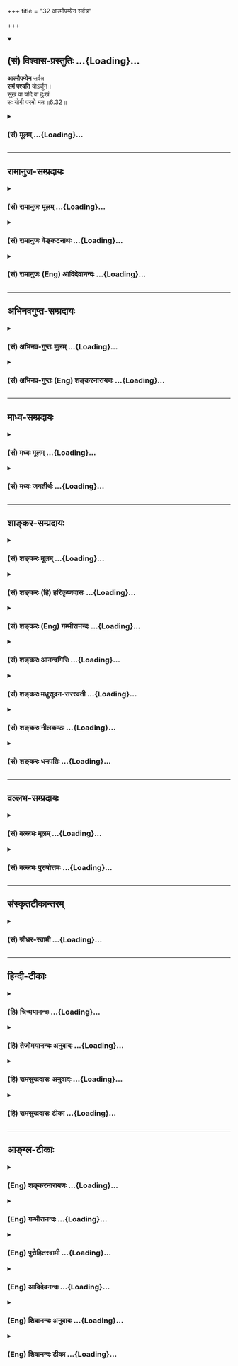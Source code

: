 +++
title = "32 आत्मौपम्येन सर्वत्र"

+++
<div class="js_include" newlevelforh1="2" title="(सं) विश्वास-प्रस्तुतिः" unfilled url="/purANam_vaiShNavam/mahAbhAratam/06-bhIShma-parva/03-bhagavad-gItA-parva/saMskRtam/vishvAsa-prastutiH/06_Atma-saMyama-yogaH_a/32_Atmaupamyena_sarv.md">
<details open><summary><h2>(सं) विश्वास-प्रस्तुतिः ...{Loading}...</h2></summary>

**आत्मौपम्येन** सर्वत्र  
**समं पश्यति** योऽर्जुन।  
सुखं वा यदि वा दुःखं  
सः योगी परमो मतः॥6.32॥
</details>
</div>
<div class="js_include collapsed" newlevelforh1="3" title="(सं) मूलम्" unfilled url="/purANam_vaiShNavam/mahAbhAratam/06-bhIShma-parva/03-bhagavad-gItA-parva/saMskRtam/mUlam/06_Atma-saMyama-yogaH_a/32_Atmaupamyena_sarv.md">
<details><summary><h3>(सं) मूलम् ...{Loading}...</h3></summary>

आत्मौपम्येन सर्वत्र समं पश्यति योऽर्जुन।  
सुखं वा यदि वा दुःखं सः योगी परमो मतः।।6.32।।
</details>
</div>


_________________
## रामानुज-सम्प्रदायः
<div class="js_include collapsed" newlevelforh1="3" title="(सं) रामानुजः मूलम्" unfilled url="/purANam_vaiShNavam/mahAbhAratam/06-bhIShma-parva/03-bhagavad-gItA-parva/saMskRtam/rAmAnujaH/mUlam/06_Atma-saMyama-yogaH_a/32_Atmaupamyena_sarv.md">
<details><summary><h3>(सं) रामानुजः मूलम् ...{Loading}...</h3></summary>

।।6.32।। आत्मनः च अन्येषां च आत्मनाम् असंकुचितज्ञानैकाकारतया **औपम्येन**
स्वात्मनि च अन्येषु **सर्वत्र** वर्तमानं पुत्रजन्मादिरूपं **सुखं**
तन्मरणादिरूपं च **दुःखम्** असम्बन्धसाम्यात् **समं यः पश्यति**
परपुत्रजन्ममरणादिसमं स्वपुत्रजन्ममरणादिकं यः पश्यति इत्यर्थः। **स योगी**
परमयोगकाष्ठं गतो **मतः।**

</details>
</div>
<div class="js_include collapsed" newlevelforh1="3" title="(सं) रामानुजः वेङ्कटनाथः" unfilled url="/purANam_vaiShNavam/mahAbhAratam/06-bhIShma-parva/03-bhagavad-gItA-parva/saMskRtam/rAmAnujaH/venkaTanAthaH/06_Atma-saMyama-yogaH_a/32_Atmaupamyena_sarv.md">
<details><summary><h3>(सं) रामानुजः वेङ्कटनाथः ...{Loading}...</h3></summary>

  
  
।।6.32।। प्रबलदुःखहेत्वागमेऽपि निर्विकारत्वापादिकां योगविपाककाष्ठाभूतां
कर्मज्ञानतारतम्यप्रयुक्तसुखदुःखतारतम्यनिवृत्त्यनुसन्धानरूपां चतुर्थीं
दशामाहेत्याह ततोऽपि काष्ठामाहेति। आत्मौपम्येन इत्यस्य न पश्यतिनाऽन्वयः
सममित्यनेन पौनरुक्त्यप्रसङ्गात्। अतः सर्वत्रात्मौपम्येनेत्यन्वयः।
उपमाशब्दस्तुल्यवचनः। तस्य भाव औपम्यं सर्वेषामात्मनां पूर्वोक्तेन
देहविलक्षणत्वादिसाम्येनेत्यर्थः। सर्वत्र इत्येतदेव काकाक्षिन्यायेनसमं
पश्यति इत्यत्राप्यन्वितम्।
सर्वेषामत्यन्तविषमतयाउपलक्ष्यमाणसुखदुःखान्वयसाम्यभ्रमव्युदासेन
व्यतिरेकसाम्यानुसन्धानं दर्शयति असम्बन्धसाम्यादिति।
परेष्वसम्बन्धानुसन्धानस्य निष्प्रयोजनत्वादिहाभिप्रेतमाह परेति।
परंपुत्रजन्मादेः स्वात्मनि स्वपुत्रजन्मादेश्च परेषु यथा न सम्बन्धः तथा
स्वात्मन्यपीत्युक्तं भवति। परमशब्दाभिप्रेतमाहपरमयोगकाष्ठां गतो मत इति।
जीवात्मयोगकाष्ठेयम् परमात्मयोगस्य परस्ताद्वक्ष्यमाणत्वात्।  
  

</details>
</div>
<div class="js_include collapsed" newlevelforh1="3" title="(सं) रामानुजः (Eng) आदिदेवानन्दः" unfilled url="/purANam_vaiShNavam/mahAbhAratam/06-bhIShma-parva/03-bhagavad-gItA-parva/saMskRtam/rAmAnujaH/english/AdidevAnandaH/06_Atma-saMyama-yogaH_a/32_Atmaupamyena_sarv.md">
<details><summary><h3>(सं) रामानुजः (Eng) आदिदेवानन्दः ...{Loading}...</h3></summary>

6.32 (iv) He who - because of the similarity between his own self and
other selves, as they are all constituted similarly of uncontracted
knowledge in their essential being - views the pleasures in the form of
the birth of a son and the sorrows in the form of the death of a son of
his own and of others, as eal, on the ground of their eal unrelatedness
to such pleasures and pains to him. Viewing his own pleasures and pains
of the above description as being not different from those of others of
the same kind - tht Yogin is deemed the highest; he is judged as having
reached the summit of Yoga. \[The idea is to prevent misconstruing the
verse as meaning that one shares the joy and misery of all as his own.
It means only that the highest type of yogins understand that the self
is unrelated to the pain and pleasures of his own body-mind. He
understands also that the same is the case with other selves.\]

</details>
</div>


_________________
## अभिनवगुप्त-सम्प्रदायः
<div class="js_include collapsed" newlevelforh1="3" title="(सं) अभिनव-गुप्तः मूलम्" unfilled url="/purANam_vaiShNavam/mahAbhAratam/06-bhIShma-parva/03-bhagavad-gItA-parva/saMskRtam/abhinava-guptaH/mUlam/06_Atma-saMyama-yogaH_a/32_Atmaupamyena_sarv.md">
<details><summary><h3>(सं) अभिनव-गुप्तः मूलम् ...{Loading}...</h3></summary>

।।6.32।। आत्मौपम्येनेति। सर्वस्य च सुखदुःखे आत्मतुल्यतया पश्यतीति
स्वरूपमेतदनूदितम् न पुनरेषोऽपूर्वो विधिः।

</details>
</div>
<div class="js_include collapsed" newlevelforh1="3" title="(सं) अभिनव-गुप्तः (Eng) शङ्करनारायणः" unfilled url="/purANam_vaiShNavam/mahAbhAratam/06-bhIShma-parva/03-bhagavad-gItA-parva/saMskRtam/abhinava-guptaH/english/shankaranArAyaNaH/06_Atma-saMyama-yogaH_a/32_Atmaupamyena_sarv.md">
<details><summary><h3>(सं) अभिनव-गुप्तः (Eng) शङ्करनारायणः ...{Loading}...</h3></summary>

6.32 Atma-etc. 'That he finds the pleasure and pain of all on analogy of
himself'. This is only a statement of characteristic mark \[of the
Yogin\]; and it is not an injunction enjoining a new action.

</details>
</div>


_________________
## माध्व-सम्प्रदायः
<div class="js_include collapsed" newlevelforh1="3" title="(सं) मध्वः मूलम्" unfilled url="/purANam_vaiShNavam/mahAbhAratam/06-bhIShma-parva/03-bhagavad-gItA-parva/saMskRtam/madhvaH/mUlam/06_Atma-saMyama-yogaH_a/32_Atmaupamyena_sarv.md">
<details><summary><h3>(सं) मध्वः मूलम् ...{Loading}...</h3></summary>

।।6.32।। साम्यं प्रकारान्तरेण व्याचष्टे आत्मौपम्येनेति।

</details>
</div>
<div class="js_include collapsed" newlevelforh1="3" title="(सं) मध्वः जयतीर्थः" unfilled url="/purANam_vaiShNavam/mahAbhAratam/06-bhIShma-parva/03-bhagavad-gItA-parva/saMskRtam/madhvaH/jayatIrthaH/06_Atma-saMyama-yogaH_a/32_Atmaupamyena_sarv.md">
<details><summary><h3>(सं) मध्वः जयतीर्थः ...{Loading}...</h3></summary>

।।6.32।। सर्वत्र समदर्शनः 5।29 इत्यस्यान्यथाव्याख्यानमितोऽप्यसदिति
भावेनाह **साम्यमि**ति। साम्यदर्शनम्। समदर्शन इत्युक्ते किं
गोनवयादिवद्भवति सम्यग्दर्शनमित्याकाङ्क्षायामेकत्वमास्थित इति स्वयमेव
व्याख्यातम्। इदानीं तु भगवदनुवर्तिविषयतयाऽपि व्याचष्ट इत्यर्थः।

</details>
</div>


_________________
## शाङ्कर-सम्प्रदायः
<div class="js_include collapsed" newlevelforh1="3" title="(सं) शङ्करः मूलम्" unfilled url="/purANam_vaiShNavam/mahAbhAratam/06-bhIShma-parva/03-bhagavad-gItA-parva/saMskRtam/shankaraH/mUlam/06_Atma-saMyama-yogaH_a/32_Atmaupamyena_sarv.md">
<details><summary><h3>(सं) शङ्करः मूलम् ...{Loading}...</h3></summary>

।।6.32।। आत्मौपम्येन आत्मा स्वयमेव उपमीयते अनया इत्युपमा तस्या उपमाया
भावः औपम्यं तेन आत्मौपम्येन सर्वत्र सर्वभूतेषु समं तुल्यं **पश्यति यः
अर्जुन** स च किं समं पश्यति इत्युच्यते यथा मम **सुखम्** इष्टं तथा
सर्वप्राणिनां सुखम् अनुकूलम्। **वा**शब्दः चार्थे। **यदि वा** यच्च
**दुःखं** मम प्रतिकूलम् अनिष्टं यथा तथा सर्वप्राणिनां दुःखम् अनिष्टं
प्रतिकूलं इत्येवम् आत्मौपम्येन सुखदुःखे अनुकूलप्रतिकूले तुल्यतया
सर्वभूतेषु समं पश्यति न कस्यचित् प्रतिकूलमाचरति अहिंसक इत्यर्थः। यः
एवमहिंसकः सम्यग्दर्शननिष्ठः **स योगी परमः** उत्कृष्टः **मतः** अभिप्रेतः
सर्वयोगिनां मध्ये।। एतस्य यथोक्तस्य सम्यग्दर्शनलक्षणस्य योगस्य
दुःखसंपाद्यतामालक्ष्य शुश्रूषुः ध्रुवं तत्प्राप्त्युपायम् **अर्जुन
उवाच**

</details>
</div>
<div class="js_include collapsed" newlevelforh1="3" title="(सं) शङ्करः (हि) हरिकृष्णदासः" unfilled url="/purANam_vaiShNavam/mahAbhAratam/06-bhIShma-parva/03-bhagavad-gItA-parva/saMskRtam/shankaraH/hindI/harikRShNadAsaH/06_Atma-saMyama-yogaH_a/32_Atmaupamyena_sarv.md">
<details><summary><h3>(सं) शङ्करः (हि) हरिकृष्णदासः ...{Loading}...</h3></summary>

।।6.32।। तथा और भी कहते हैं आत्मा अर्थात् स्वयं आप और जिसके द्वारा उपमित
किया जाय वह उपमा उस उपमाके भावको ( सादृश्यको ) औपम्य कहते हैं। हे अर्जुन
उस आत्मौपम्यद्वारा अर्थात् अपनी सदृशतासे जो योगी सर्वत्र सब भूतोंमें
तुल्य देखता है। वह तुल्य क्या देखता है सो कहते हैं जैसे मुझे सुख प्रिय
है वैसे ही सभी प्राणियोंको सुख अनुकूल है और जैसे दुःख मुझे अप्रिय
प्रतिकूल है वैसे ही वह सब प्राणियोंको अप्रिय प्रतिकूल है। इस प्रकार जो
सब प्राणियोंमें अपने समान ही सुख और दुःखको तुल्यभावसे अनुकूल और प्रतिकूल
देखता है किसीके भी प्रतिकूल आचरण नहीं करता यानी अहिंसक है। यहाँ वा
शब्दका प्रयोग च के अर्थमें हुआ है। जो इस प्रकारका अहिंसक पुरुष पूर्ण
ज्ञानमें स्थित है वह योगी अन्य सब योगियोंमें परम उत्कृष्ट माना जाता है।

</details>
</div>
<div class="js_include collapsed" newlevelforh1="3" title="(सं) शङ्करः (Eng) गम्भीरानन्दः" unfilled url="/purANam_vaiShNavam/mahAbhAratam/06-bhIShma-parva/03-bhagavad-gItA-parva/saMskRtam/shankaraH/english/gambhIrAnandaH/06_Atma-saMyama-yogaH_a/32_Atmaupamyena_sarv.md">
<details><summary><h3>(सं) शङ्करः (Eng) गम्भीरानन्दः ...{Loading}...</h3></summary>

6.32 Atma-aupamyena: Atma means the self, i.e. oneself. That by which a
comparison is made is an upama. The abstract from of that is aupamya.
Atma-aupamya means a standard as would be applicable to oneself. O
Arjuna, yah, he who; pasyati, judges; sarvatra, in all beings; samam, by
the same standard, in the same manner; atma-aupamyena, as he would apply
to himself-. And what does he view with sameness; That is being stated:
As sukham, happiness, is dear to me, so also is happiness agreeable to
all creatures. Va, and-the word va is (used) in the sense of and; just
as yadi, whatever; duhkham, sorrow is unfavourable, unwelcome to me, so
also is sorrow unwelcome and unfavourable to all creatures. In this way,
he looks upon happiness and sorrow as pleasant and unpleasant to all
bengs, by the same standard as he would apply to himself. He does not
act against anyone. That is , he is non-injurious. He who is thus
non-injurious and steadfast in full Illumination, sah, that yogi;
paramah matah, is considered as the best among all the yogis. Noticing
that his Yoga-as spoken of and consisting in full Illumination- is hard
to acire, Arjuna, with a view to hearing the sure means to its
attainment, said:

</details>
</div>
<div class="js_include collapsed" newlevelforh1="3" title="(सं) शङ्करः आनन्दगिरिः" unfilled url="/purANam_vaiShNavam/mahAbhAratam/06-bhIShma-parva/03-bhagavad-gItA-parva/saMskRtam/shankaraH/AnandagiriH/06_Atma-saMyama-yogaH_a/32_Atmaupamyena_sarv.md">
<details><summary><h3>(सं) शङ्करः आनन्दगिरिः ...{Loading}...</h3></summary>

।।6.32।। स्वैराचरणस्याप्रतिबन्धकत्वकथनात्परपीडनस्य योगिनः सम्यग्दर्शनं
प्रत्यप्रतिबन्धकत्वप्रसक्तावुक्तं **किञ्चेति।** अन्यदपि किञ्चिदुच्यते
परमयोगिनो निर्देशद्वारा योगमाहात्म्यमित्यर्थः। उपमैवोपम्यमात्मा च
तदौपम्यं च तेन सर्वभूतेषु यः समं पश्यतीत्युक्ते तदेव समदर्शनं
प्रश्नपूर्वकं विवृणोति **किमित्यादिना।** विकल्पार्थत्वं वारयति **वाशब्द
इति।** उपदर्शितसमदर्शनफलमभिलषति **न कस्यचिदिति।** किमपेक्षया तस्य
परमत्वं तत्राह **सर्वेति।**

</details>
</div>
<div class="js_include collapsed" newlevelforh1="3" title="(सं) शङ्करः मधुसूदन-सरस्वती" unfilled url="/purANam_vaiShNavam/mahAbhAratam/06-bhIShma-parva/03-bhagavad-gItA-parva/saMskRtam/shankaraH/madhusUdana-sarasvatI/06_Atma-saMyama-yogaH_a/32_Atmaupamyena_sarv.md">
<details><summary><h3>(सं) शङ्करः मधुसूदन-सरस्वती ...{Loading}...</h3></summary>

।।6.32।। एवमुत्पन्नेऽपि तत्त्वबोधे
कश्चिन्मनोनाशवासनाक्षययोरभावाज्जीवन्मुक्तिसुखं नानुभवति चित्तविक्षेपेण च
दृष्टदुःखमनुभवति सोऽपरमो योगी देहपाते कैवल्यभागित्वाद्देहसद्भावपर्यन्तं
च दृष्टदुःखानुभवात् तत्त्वज्ञानमनोनाशवासनाक्षयाणां तु
युगपदभ्यासाद्दृष्टदुःखनिवृत्तिपूर्वकं
जीवन्मुक्तिसुखमनुभवन्प्रारब्धकर्मवशात्समाधेर्व्युत्थानकाले
आत्मैवौपम्यमुपमा तेनात्मदृष्टान्तेन सर्वत्र प्राणिजाते सुखं वा यदि वा
दुःखं समं तुल्यं यः पश्यति स्वस्यानिष्टं यथा न संपादयति एवं
परस्याप्यनिष्टं यो न संपादयति प्रद्वेषशून्यत्वात् एवंस्वस्येष्टं यथा
संपादयति तथा परस्यापीष्टं यः संपादयति रागशून्यत्वात् स
निर्वासनतयोपशान्तमनाः योगी ब्रह्मवित् परमः श्रेष्ठो मतः पूर्वस्मात् हे
अर्जुन अतस्तत्त्वज्ञानमनोनाशवासनाक्षयाणामाक्रममभ्यासाय महान्प्रयत्न
आस्थेय इत्यर्थः। तत्रेदं सर्वं द्वैतजातमद्वितीये चिदानन्दात्मनि मायया
कल्पितत्वान्मृषैव आत्मैवैकः परमार्थसत्यः सच्चिदानन्दाद्वयोऽहमस्मीति
ज्ञानं तत्त्वज्ञानं प्रदीपज्वालासंतानवद्वृत्तिसंतानरूपेण
परिणममानमन्तःकरणद्रव्यं मननात्मकत्वान्मन इत्युच्यते। तस्य नाशो नाम
वृत्तिरूपपरिणामं परित्यज्य सर्ववृत्तिविरोधिना निरोधाकारेण परिणामः।
पूर्वापरपरामर्शमन्तरेण सहसोत्पद्यमानस्य क्रोधादिवृत्तिविशेषस्य
हेतुश्चित्तगतः संस्कारविशेषो वासना पूर्वपूर्वाभ्यासेन चित्ते
वास्यमानत्वात्। तस्याः क्षयो नाम विवेकजन्यायां चित्तप्रशमवासनायां
दृढायां सत्यपि बाह्ये निमित्ते क्रोधाद्यनुत्पत्तिः। तत्र तत्त्वज्ञाने
सति मिथ्याभूते जगति नरविषाणादाविव धीवृत्त्यनुदयादात्मनश्च दृष्टत्वेन
पुनर्वृत्त्यनुपयोगान्निरिन्धनाग्निवन्मनो नश्यति। नष्टे च मनसि
संस्कारोद्बोधकस्य बाह्यस्य निमित्तस्याप्रतीतौ वासना क्षीयते। क्षीणायां
वासनायां हेत्वभावेन क्रोधादिवृत्त्यनुदयान्मनो नश्यति। नष्टे च मनसि
शमदमादिसंपत्त्या तत्त्वज्ञानमुदेति। एवमुत्पन्ने तत्त्वज्ञाने
रागद्वेषादिरूपा वासना क्षीयते। क्षीणायां च वासनायां
प्रतिबन्धाभावात्तत्त्वज्ञानोदय इति परस्परकारणत्वं दर्शनीयम्। अतएव
भगवान्वसिष्ठ आहतत्त्वज्ञानं मनोनाशो वासनाक्षय एव च। मिथः करणतां गत्वा
दुःसाध्यानि स्थितानि हि।। तस्माद्राघव यत्नेन पौरुषेण विवेकिना। भोगेच्छां
दुरतस्त्यक्त्वा त्रयमेतत्समाश्रयेत।। इति। पौरुषो यत्नः
केनाप्युपायेनावश्यं संपादयिष्यामीत्येवंविधोत्साहरूपो निर्बन्धः। विवेको
नाम विविच्य निश्चयः। तत्त्वज्ञानस्य श्रवणादिकं साधनं मनोनाशस्य योगः
वासनाक्षयस्य प्रतिकूलवासनोत्पादनमिति। एतादृशविवेकयुक्तेन पौरुषेण
प्रयत्नेन भोगेच्छायाः स्वल्पाया अपि हविषा कृष्णवर्त्मेवेति न्यायेन
वासनावृद्धिहेतुत्वाद्दूरत इत्युक्तम्। द्विविधो हि विद्याधिकारी
कृतोपास्तिरकृतोपास्तिश्च। तत्र य उपास्यसाक्षात्कारपर्यन्तामुपास्तिं
कृत्वा तत्त्वज्ञानाय प्रवृत्तस्तस्य वासनाक्षयमनोनाशयोर्दृढतरत्वेन
ज्ञानादूर्ध्वं जीवन्मुक्तिः स्वत एव सिध्यति। इदानींतनस्तु
प्रायेणाकृतोपास्तिरेव मुमुक्षुरौत्सुक्यमात्रत्वात्सहसा विद्यायां
प्रवर्तते। योगं विना चिज्जडविवेकमात्रेणैव च मनोनाशवासनाक्षयौ तात्कालिकौ
संपाद्य शमदमादिसंपत्त्या श्रवणमनननिदिध्यासनानि संपादयति। तैश्च
दृढाभ्यस्तैः सर्वबन्धविच्छेदि तत्त्वज्ञानमुदेति।
अविद्याग्रन्थिरब्रह्मत्वं हृदयग्रन्थिः संशयाः कर्माणि सर्वकामत्वं
मृत्युः पुनर्जन्म चेत्यनेकविधो बन्धो ज्ञानान्निवर्तते। तथाच श्रुयतेयो
वेद निहितं गुहायां सोऽविद्याग्रन्थिं विकिरतीह सोम्यब्रह्म वेद ब्रह्मैव
भवतिभिद्यते हृदयग्रन्थिश्छिद्यन्ते सर्वसंशयाः। क्षीयन्ते चास्य कर्माणि
तस्मिन्दृष्टे परावरेसत्यं ज्ञानमनन्तं ब्रह्मयो वेद निहितं गुहायां परमे
व्योमन् सोश्नुते सर्वान्कामान्सहतमेव विदित्वातिमृत्युमेतियस्तु
विज्ञानवान्भवत्यमनस्कः सदा शुचिः। स तु तत्पदमाप्नोति यस्माद्भूयो न
जायतेय एवं वेदाहं ब्रह्मास्मीति स इदँ्सर्वं भवति
इत्यसर्वज्ञत्वनिवृत्तिफलमुदाहार्यम्। सेयं विदेहमुक्तिः सत्यपि देहे
ज्ञानोत्पत्तिसमकालीना ज्ञेया। ब्रह्मण्यविद्याध्यारोपितानामेतेषां
बन्धानामविद्यानाशे सति निवृत्तौ पुनरुत्पत्त्यसंभवात्। अतः
शैथिल्यहेवभावात्तत्त्वज्ञानं तस्यानुवर्तते। मनोनाशवासनाक्षयौ तु
दृढाभ्यासाभावाद्भोगप्रदेन प्रारब्धेन कर्मणा बाध्यमानत्वाच्च
सवातप्रदेशप्रदीपवत्सहसा निवर्तते। अत इदानींतनस्य तत्त्वज्ञानिनः
प्राक्सिद्धे तत्त्वज्ञाने न प्रयत्नापेक्षा किंतु मनोनाशवासनाक्षयौ
प्रयत्नसाध्याविति। तत्र मनोनाशोऽसंप्रज्ञातसमाधिनिरूपणेन निरूपितः प्राक्।
वासनाक्षयस्त्विदानीं निरूप्यते। तत्र वासनास्वरूपं वसिष्ठ आहदृढभावनया
त्यक्तपूर्वापरविचारणम्। यदादानं पदार्थस्य वासना सा प्रकीर्तिता।। अत्रच
स्वस्वदेशाचारकुलधर्मस्वभावभेदतद्गतापशब्दसुशब्दादिषु प्राणिनामभिनिवेशः
सामान्येनोदाहरणम्। सा च वासना द्विविधा मलिना शुद्धा च। शुद्धा दैवी
सम्पत् शास्त्रसंस्कारप्राबल्यात्तत्त्वज्ञानसाधनत्वेनैकरूपैव। मलिना तु
त्रिविधा लोकवासना शास्त्रवासना देहवासना चेति। सर्वे जना यथा न निन्दन्ति
तथैवाचरिष्यामीत्यशक्यार्थाभिनिवेशो लोकवासना। तस्याश्चको लोकमाराधयितुं
समर्थः इति न्यायेन संपादयितुमशक्यत्वात्पुरुषार्थानुपयोगित्वाच्च
मलिनत्वम्। शास्त्रवासना तु त्रिविधा पाठव्यसनं बहुशास्त्रव्यसनं
अनुष्ठानव्यसनं चेति क्रमेण भरद्वाजस्य दुर्वाससो निदाघस्य च प्रसिद्धा।
मलिनत्वं चास्याः
क्लेशावहत्वात्पुरुषार्थानुपयोगित्वाद्दर्पहेतुत्वाज्जन्महेतुत्वाच्च।
देहवासनापि त्रिविधा
आत्मत्वभ्रान्तिर्गुणाधानभ्रान्तिर्दोषापनयनभ्रान्तिश्चेति।
तत्रात्मत्वभ्रान्तिर्विरोचनादिषु प्रसिद्धा सार्वलौकिकी। गुणाधानं
द्विविधं लौकिकं शास्त्रीयं च। समीचीनशब्दादिविषयसंपादनं लौकिकं
गङ्गास्नानशालग्रामतीर्थादिसंपादनं शास्त्रीयम्। दोषापनयनमपि द्विविधं
लौकिकं शास्त्रीयं च। चिकित्सकोक्तैरोषधैर्व्याध्याद्यपनयनं लौकिकम्।
वैदिकस्नानाचमनादिभिरशौचाद्यपनयनं वैदिकम्। एतस्याश्च सर्वप्रकाराया
मलिनत्वमप्रामाणिकत्वादशक्यत्वात्पुरुषार्थानुपयोगित्वात्पुनर्जन्महेतुत्वाच्च
शास्त्रे प्रसिद्धम्। तदेतल्लोकशास्त्रदेहवासनात्रयमविवेकिनामुपादेयत्वेन
प्रतिभासमानमपि विविदिषोर्वेदनोत्पत्तिविरोधित्वाद्विदुषो
ज्ञाननिष्ठाविरोधित्वाच्च विवेकिभिर्हेयम्। तदेवं बाह्यविषयवासना त्रिविधा
निरूपिता। आभ्यन्तरवासना तु कामक्रोधदम्भदर्पाद्यासुरसंपद्रूपा
सर्वानर्थमूलं मानसी वासनेत्युच्यते। तदेवं बाह्याभ्यन्तरवासनाचतुष्टयस्य
शुद्धवासनया क्षयः संपादनीयः। तदुक्तं वसिष्ठेनमानसीर्वासनाः पूर्वं
त्यक्त्वा विषयवासनाः। मैत्र्यादिवासना राम गृहाणामलवासनाः।। इति। तत्र
विषयवासनाशब्देन पूर्वोक्तास्तिस्त्रो लोकशास्त्रदेहवासना विवक्षिताः।
मानसवासनाशब्देनकामक्रोधदम्भदर्पाद्यासुरसंपद्विवक्षिता। यद्वा
शब्दस्पर्शरूपरसगन्धा विषयाः। तेषां भुज्यमानत्वदशाजन्यः संस्कारो
विषयवासना। काम्यमानत्वदशाजन्यः संस्कारो मानसवासना। अस्मिन्पक्षे
पूर्वोक्तानां चतसृणामनयोरेवान्तर्भावः बाह्याभ्यन्तरव्यतिरेकेण
वासनान्तरासंभवात्। तासां वासनानां परित्यागो नाम
तद्विरुद्धमैत्र्यादिवासनोत्पादनम्। ताश्च मैत्र्यादिवासना भगवता पतञ्जलिना
सूत्रिताः प्राक् संक्षेपेण व्याख्याता अपि पुनर्व्याख्यायन्ते। चित्तं हि
रागद्वेषपुण्यपापैः कलुषीक्रियते। तत्रसुखानुशयी रागः मोहादनुभूयमानं
सुखमनुशेते कश्चिद्धीवृत्तिविशेषो राजसः सर्वं सुखजातीयं मे भूयादिति। तच्च
दृष्टादृष्टसामग्र्यभावात्संपादयितुमशक्यम्। अतः स रागश्चित्तं कलुषीकरोति।
यदा तु सुखिषु प्राणिष्वयं मैत्रीं भावयेत्सर्वेऽप्येते सुखिनो मदीया इति
तदा तत्सुखं स्वकीयमेव संपन्नमिति भावयतस्तत्र रागो निवर्तते। यथा स्वस्य
राज्यनिवृत्तावापि पुत्रादिराज्यमेव स्वकीयं राज्यं तद्वत्। निवृत्ते च
रागे वर्षाव्यपाये जलमिव चित्तं प्रसीदति। तथादुःखानुशयी द्वेषः
दुःखमनुशेते कश्चिद्धीवृत्तिविशेषस्तमोनुगतरजःपरिणाम ईदृशं सर्वं दुःखं
सर्वदा मे मा भूदिति। तच्च शत्रुव्याघ्रादिषु सत्सु न निवारयितुं शक्यम्।
नच सर्वे ते दुःखहेतवो हन्तुं शक्यन्ते। अतः स द्वेषः सदा हृदयं दहति। यदा
तु स्वस्येव परेषां सर्वेषामपि दुःखं माभूदिति करुणां दुःखिषु भावयेत्तदा
वैर्यादिद्वेषनिवृत्तौ चित्तं प्रसीदति। तथाच स्मर्यतेप्राणा
यथात्मनोऽभीष्टा भूतानामपि ते तथा। आत्मौपम्येन भूतेषु दयां कुर्वन्ति
साधवः।। इति। एतदेवेहाप्युक्तं आत्मौपम्येन सर्वत्रेत्यादि। तथा प्राणिनः
स्वभावत एव पुण्यं नानुतिष्ठन्ति पापं त्वनुतिष्ठन्ति। तदाहुःपुण्यस्य
फलमिच्छन्ति पुण्यं नेच्छन्ति मानवाः। न पापफलमिच्छन्ति पापं कुर्वन्ति
यत्नतः।। इति। ते च पुण्यपापे अक्रियमाणक्रियमाणे पश्चात्तापं जनयतः। सच
श्रुत्यानूदितःकिमहं साधु नाकरवं किमहं पापमकरवम् इति। यद्यसौ
पुण्यपुरुषेषु मुदितां भावयेत्तदा
तद्वासनावान्स्वयमेवाप्रमत्तोऽशुक्लकृष्णे पुण्ये प्रवर्तते।
तदुक्तंकर्माशुक्लकृष्णं योगिनस्त्रिविधमितरेषाम् अयोगिनां त्रिविधं शुक्लं
शुभं कृष्णमशुभं शुक्लकृष्णं शुभाशुभमिति। तथा पापपुरुषेषूपेक्षां
भावयन्स्वयमपि तद्वासनावान्पापान्निवर्तते। ततश्च
पुण्याकरणपापकरणनिमित्तस्य पश्चात्तापस्याभावे चित्तं प्रसीदति। एवं सुखिषु
मैत्रीं भावयतो न केवलं रागो निवर्तते किंत्वसूयेर्ष्यादयोऽपि निवर्तन्ते।
परगुणेषु दोषविष्करणमसूया। परगुणानामसहनमीर्ष्या। यदा मैत्रीवशात्परसुखं
स्वीयमेव संपन्नं यदा परगुणेषु कथमसूयादिकं संभवेत्। तथा दुःखिषु करुणां
भावयतः शत्रुवधादिकरो द्वेषो यदा निवर्तते तदा
दुःखित्वप्रतियोगिकस्वसुखित्वप्रयुक्तदर्पोऽपि निवर्तते। एवं
दोषान्तरनिवृत्तिरप्यूहनीया वासिष्ठरामायणादिषु। तदेवं तत्त्वज्ञानं
मनोनाशो वासनाक्षयश्चेति त्रयमभ्यसनीयम्। तत्र केनापि द्वारेण
पुनःपुनस्तत्त्वानुस्मरणं तत्त्वज्ञानाभ्यासः। तदुक्तं वासिष्ठेतच्चिन्तनं
तत्कथनमन्योन्यं तत्प्रबोधनम्। एतदेकपरत्वं च ब्रह्माभ्यासं
विदुर्बुधाः।। सर्गादावेव नोत्पन्नं दृश्यं नास्त्येव सर्वदा। इदं जगदहं
चेति बोधाभ्यासं विदुः परम्।। इति। दृश्यावभासविरोधियोगाभ्यासो
मनोनिरोधाभ्यासः। तदुक्तंअत्यन्ताभावसंपत्तौ ज्ञातुर्ज्ञेयस्य वस्तुनः।
युक्त्या शास्त्रैर्यतन्ते ये तेऽप्यत्राभ्यासिनः स्थिताः।। इति।
ज्ञातृज्ञेययोर्मिथ्यात्वधीरभावसंपत्तिः।
स्वरूपेणाप्रतीतिरत्यन्ताभावसंपत्तिस्तदर्थं युक्त्या योगेनदृश्यासंभवबोधेन
रागद्वेषादितानवे। रतिर्घनोदिता याऽसौ ब्रह्माभ्यासः स उच्यते।। इति
रागद्वेषादिक्षीणतारूपवासनाक्षयाभ्यास उक्तः।
तस्मादुपपन्नेमेतत्तत्त्वज्ञानाभ्यासेन मनोनाशाभ्यासेन वासनाक्षयाभ्यासेन च
रागद्वेषशून्यतया यः स्वपरसुखदुःखादिषु समदृष्टिः स परमो योगी मतः यस्तु
विषमदृष्टिः स तत्त्वज्ञानवानप्यपरमो योगीति।

</details>
</div>
<div class="js_include collapsed" newlevelforh1="3" title="(सं) शङ्करः नीलकण्ठः" unfilled url="/purANam_vaiShNavam/mahAbhAratam/06-bhIShma-parva/03-bhagavad-gItA-parva/saMskRtam/shankaraH/nIlakaNThaH/06_Atma-saMyama-yogaH_a/32_Atmaupamyena_sarv.md">
<details><summary><h3>(सं) शङ्करः नीलकण्ठः ...{Loading}...</h3></summary>

।।6.32।। यद्यपि निषिद्धकर्मणाप्यात्मविन्न बध्यते तथापि शीलवानेव योगी
श्रेष्ठ इत्याह **आत्मौपम्येनेति।** यथा स्वस्य सुखमिष्टं दुःखमनिष्टं
तद्वत्परस्यापीति बुद्ध्या योऽन्यस्मै दुःखं न प्रयच्छति सोऽहिंसकः परमयोगी
मत इत्यर्थः।

</details>
</div>
<div class="js_include collapsed" newlevelforh1="3" title="(सं) शङ्करः धनपतिः" unfilled url="/purANam_vaiShNavam/mahAbhAratam/06-bhIShma-parva/03-bhagavad-gItA-parva/saMskRtam/shankaraH/dhanapatiH/06_Atma-saMyama-yogaH_a/32_Atmaupamyena_sarv.md">
<details><summary><h3>(सं) शङ्करः धनपतिः ...{Loading}...</h3></summary>

।।6.32।। ननु सर्वथा वर्तमानोऽपीत्युक्त्या कस्यचिहुःखहेतुभूतापि तस्य
प्रवृत्तिः प्राप्तेति चेत्तर्हि तल्लक्षणं श्रृण्वित्याशयेनाह आत्मेति।
आत्मा स्वयमेव उपमाया भाव औपम्ायं तेन यः सर्वेषु भूतेषु। वाशब्दौ चार्थे।
सुथं च यच्च दुःखं समं पश्यति यथा मम सुखदुःखे अनुकूलप्रतिकूले तथा
सर्वस्यापीति तुल्यतया सर्वत्र समं पश्यति। न कस्यचित्प्रतिकुल माचरति
अहिंसक इत्यर्थः। स सर्वेषां योगिनां मध्ये परमः श्रेष्ठो योगी मे मम मतः
अमिमतः। तथाच महता प्रय्त्नेनापि परमयोगित्वलाभाय एतलक्षणं
संपादनीयमित्याशयः। यद्यपि यः सर्वप्रकारेण वर्तते सोऽपि मुच्यत एव।
तथाप्यत्र निषिद्धाद्याचरणात्सकलङ्गो भवति। अयं तु तथात्वाभावादत्रापि
निष्कलङ्कः शुद्ध इति सूचयन्नाह अर्जुनेति।

</details>
</div>


_________________
## वल्लभ-सम्प्रदायः
<div class="js_include collapsed" newlevelforh1="3" title="(सं) वल्लभः मूलम्" unfilled url="/purANam_vaiShNavam/mahAbhAratam/06-bhIShma-parva/03-bhagavad-gItA-parva/saMskRtam/vallabhaH/mUlam/06_Atma-saMyama-yogaH_a/32_Atmaupamyena_sarv.md">
<details><summary><h3>(सं) वल्लभः मूलम् ...{Loading}...</h3></summary>

।।6.32।। अतः स एवंविधो योगी परमो मत इत्याह आत्मौपम्येनेति। स्वसादृश्येन
सर्वत्र समं दुःखादिकं पश्यन् भवति स परमो योगी मतः।

</details>
</div>
<div class="js_include collapsed" newlevelforh1="3" title="(सं) वल्लभः पुरुषोत्तमः" unfilled url="/purANam_vaiShNavam/mahAbhAratam/06-bhIShma-parva/03-bhagavad-gItA-parva/saMskRtam/vallabhaH/puruShottamaH/06_Atma-saMyama-yogaH_a/32_Atmaupamyena_sarv.md">
<details><summary><h3>(सं) वल्लभः पुरुषोत्तमः ...{Loading}...</h3></summary>

  
  
।।6.32।। ननु सर्वत्र कथमेकात्मत्वेन वर्तते इत्यत आह आत्मौपम्येनेति।
आत्मौपम्येन स्वसादृश्येन यथा स्वस्य कृपया संयोगरसाप्तौ सुखं वियोगरसाप्तौ
दुःखं तथा सर्वत्र सर्वजीवेषु सुखं यदि वा दुःखं समं यः पश्यति स योगी मम
परम उत्कृष्टो मतोऽभिमत इत्यर्थः। अत्रायं भावः
योऽलौकिकसुखदुःखाभिनिविष्टेष्वपि जीवेषु यथा स्वस्य तदंशलेशज्ञानेन
सुखदुःखरसानुभवो भवति तथैव सर्वेषामप्यस्ति एवं यस्य
सर्वत्रालौकिकस्फूर्तिः स्यात् स उत्तम इति भावः।  
  

</details>
</div>


_________________
## संस्कृतटीकान्तरम्
<div class="js_include collapsed" newlevelforh1="3" title="(सं) श्रीधर-स्वामी" unfilled url="/purANam_vaiShNavam/mahAbhAratam/06-bhIShma-parva/03-bhagavad-gItA-parva/saMskRtam/shrIdhara-svAmI/06_Atma-saMyama-yogaH_a/32_Atmaupamyena_sarv.md">
<details><summary><h3>(सं) श्रीधर-स्वामी ...{Loading}...</h3></summary>

।।6.32।। एवंच मां भजतां योगिनां मध्ये सर्वभूतानुकम्पी श्रेष्ठ इत्याह
**आत्मौपम्येनेति।** आत्मौपम्येन स्वसादृश्येन यथा मम सुखं प्रियं दुःखं
चाप्रियं तथान्येषामपीति सर्वत्र समं पश्यन् सुखमेव सर्वेषां यो वाञ्छति
नतु कस्यापि दुःखं स योगी श्रेष्ठो ममाभिमत इत्यर्थः।

</details>
</div>


_________________
## हिन्दी-टीकाः
<div class="js_include collapsed" newlevelforh1="3" title="(हि) चिन्मयानन्दः" unfilled url="/purANam_vaiShNavam/mahAbhAratam/06-bhIShma-parva/03-bhagavad-gItA-parva/hindI/chinmayAnandaH/06_Atma-saMyama-yogaH_a/32_Atmaupamyena_sarv.md">
<details><summary><h3>(हि) चिन्मयानन्दः ...{Loading}...</h3></summary>

।।6.32।। तत्त्वज्ञान और आत्मानुभव में स्थित योगीजन स्वभावत सर्वत्र
व्याप्त आत्मा के दर्शन करते हैं। वे सभी कर्मों में आत्मा के वैभव को
देखते हैं और जानते हैं कि उपाधियों के द्वारा किये जाने वाले समस्त कर्म
आत्मकृपा से ही होते हैं। बाह्य स्थूल और आन्तरिक सूक्ष्म जगत् आत्मा की ही
अभिव्यक्ति है। गीता के अनुसार सर्वश्रेष्ठ योगी वह है जो अन्य के सुख एवं
दुख को इस प्रकार समझता है जैसे वे उसके अपने ही हों। प्रसिद्ध नैतिक नियम
है कि अन्य के साथ वैसा ही व्यवहार करो जैसा कि उससे तुम अपेक्षा रखते हो।
परन्तु यह नियम सामान्य मनुष्य को अप्रिय लगता है क्योंकि स्वार्थ के कारण
वह सोचता है कि क्यों वह दूसरों को अपने ही समान समझे। अज्ञान तथा स्वार्थ
के कारण लोगों की स्वाभाविक प्रवृत्ति अनैतिकता की ओर झुक जाती है। पूर्व
श्लोकों में इसका स्पष्टीकरण किया गया है कि क्यों हमें प्राणीमात्र से
प्रेम करना चाहिए। योगी आत्मसाक्षात्कार के द्वारा समस्त सृष्टि को आत्मा
की ही अभिव्यक्ति के रूप में पहचानता है अत सबसे प्रेम होना स्वाभाविक ही
है। प्रत्येक मनुष्य को अपने शरीर से तादात्म्य होने के कारण शरीर के समस्त
अंगों से उसे एक समान ही प्रेम होता है। यदि अकस्मात् दांतों से जिह्वा कट
जाती है तो मनुष्य कभी भी दांतों को दण्ड देने का विचार नहीं करता क्योंकि
दांतों में तथा जिह्वा में समान रूप से वह स्वयं व्याप्त है। इसी प्रकार
आत्मा को पहचान लेने पर सम्पूर्ण नामरूप की सृष्टि आत्मस्वरूप ही बन जाती
है और समस्त कालों में सर्वत्र केवल मैं (आत्मा) ही व्याप्त रहता
हूँ। आत्मैकत्व दर्शन करने वाला सिद्ध व्यक्ति ही गीता में परम योगी माना
गया है जो समाज को देता अधिक है और लेता कम है। प्रेम उसका श्वास है और
करुणा उसकी जीविका। श्रीकृष्ण द्वारा ज्ञानी पुरुष का जो उपर्युक्त वर्णन
शब्दचित्र के माध्यम से किया गया है वह किसी को भी अपनी ओर आकर्षित कर सकता
है किन्तु व्यावहारिक बुद्धि का अर्जुन उक्त लक्ष्य को पाने में स्वयं को
असमर्थ पाता है और वह प्रश्न के रूप में अपनी शंका को व्यक्त करता
है। यथोक्त सम्यग्दर्शन रूप योग का संपादन दुष्कर जानकर उसकी प्राप्ति का
निश्चयात्मक उपाय जानने की इच्छा से अर्जुन कहता है

</details>
</div>
<div class="js_include collapsed" newlevelforh1="3" title="(हि) तेजोमयानन्दः अनुवादः" unfilled url="/purANam_vaiShNavam/mahAbhAratam/06-bhIShma-parva/03-bhagavad-gItA-parva/hindI/tejomayAnandaH/anuvAdaH/06_Atma-saMyama-yogaH_a/32_Atmaupamyena_sarv.md">
<details><summary><h3>(हि) तेजोमयानन्दः अनुवादः ...{Loading}...</h3></summary>

।।6.32।। हे अर्जुन ! जो पुरुष अपने समान सर्वत्र सम देखता है, चाहे वह सुख
हो या दुःख, वह परम योगी माना गया है।।

</details>
</div>
<div class="js_include collapsed" newlevelforh1="3" title="(हि) रामसुखदासः अनुवादः" unfilled url="/purANam_vaiShNavam/mahAbhAratam/06-bhIShma-parva/03-bhagavad-gItA-parva/hindI/rAmasukhadAsaH/anuvAdaH/06_Atma-saMyama-yogaH_a/32_Atmaupamyena_sarv.md">
<details><summary><h3>(हि) रामसुखदासः अनुवादः ...{Loading}...</h3></summary>

।।6.32।। हे अर्जुन ! जो (ध्यानयुक्त ज्ञानी महापुरुष) अपने शरीरकी उपमासे
सब जगह अपनेको समान देखता है और सुख अथवा दुःखको भी समान देखता है, वह परम
योगी माना गया है।

</details>
</div>
<div class="js_include collapsed" newlevelforh1="3" title="(हि) रामसुखदासः टीका" unfilled url="/purANam_vaiShNavam/mahAbhAratam/06-bhIShma-parva/03-bhagavad-gItA-parva/hindI/rAmasukhadAsaH/TIkA/06_Atma-saMyama-yogaH_a/32_Atmaupamyena_sarv.md">
<details><summary><h3>(हि) रामसुखदासः टीका ...{Loading}...</h3></summary>

।।6.32।।***व्याख्या--***\[जिसको इसी अध्यायके सत्ताईसवें श्लोकमें
'ब्रह्मभूत' कहा है और जिसको अट्ठाईसवें श्लोकमें 'अत्यन्त सुख' की
प्राप्ति होनेकी बात कही है, उस साङ्ख्ययोगीका प्राणियोंके साथ कैसा बर्ताव
होता है--इसका इस श्लोकमें वर्णन किया गया है। कारण कि गीताके ब्रह्मभूत
साङ्ख्ययोगीका सम्पूर्ण प्राणियोंके हितमें स्वाभाविक ही रति होती
है--**'सर्वभूतहिते रताः'**(5। 25 12। 4)\]

</details>
</div>


_________________
## आङ्ग्ल-टीकाः
<div class="js_include collapsed" newlevelforh1="3" title="(Eng) शङ्करनारायणः" unfilled url="/purANam_vaiShNavam/mahAbhAratam/06-bhIShma-parva/03-bhagavad-gItA-parva/english/shankaranArAyaNaH/06_Atma-saMyama-yogaH_a/32_Atmaupamyena_sarv.md">
<details><summary><h3>(Eng) शङ्करनारायणः ...{Loading}...</h3></summary>

6.32. Whosoever finds pleasure or pain eally in all as in the case of
himself-that person is considered to be a great man of Yoga, O Arjuna !

</details>
</div>
<div class="js_include collapsed" newlevelforh1="3" title="(Eng) गम्भीरानन्दः" unfilled url="/purANam_vaiShNavam/mahAbhAratam/06-bhIShma-parva/03-bhagavad-gItA-parva/english/gambhIrAnandaH/06_Atma-saMyama-yogaH_a/32_Atmaupamyena_sarv.md">
<details><summary><h3>(Eng) गम्भीरानन्दः ...{Loading}...</h3></summary>

6.32 O Arjuna, that yogi is considered the best who judges what is
happiness and sorrow in all beings by the same standard as he would
apply to himself.

</details>
</div>
<div class="js_include collapsed" newlevelforh1="3" title="(Eng) पुरोहितस्वामी" unfilled url="/purANam_vaiShNavam/mahAbhAratam/06-bhIShma-parva/03-bhagavad-gItA-parva/english/purohitasvAmI/06_Atma-saMyama-yogaH_a/32_Atmaupamyena_sarv.md">
<details><summary><h3>(Eng) पुरोहितस्वामी ...{Loading}...</h3></summary>

6.32 O Arjuna! He is the perfect saint who, taught by the likeness
within himself, sees the same Self everywhere, whether the outer form be
pleasurable or painful.

</details>
</div>
<div class="js_include collapsed" newlevelforh1="3" title="(Eng) आदिदेवनन्दः" unfilled url="/purANam_vaiShNavam/mahAbhAratam/06-bhIShma-parva/03-bhagavad-gItA-parva/english/AdidevanandaH/06_Atma-saMyama-yogaH_a/32_Atmaupamyena_sarv.md">
<details><summary><h3>(Eng) आदिदेवनन्दः ...{Loading}...</h3></summary>

6.32 He who, by reason of the similarity of selves everywhere, sees the
pleasure or pain as the same everywhere - that Yogin, O Arjuna, is
deemed as the nighest.

</details>
</div>
<div class="js_include collapsed" newlevelforh1="3" title="(Eng) शिवानन्दः अनुवादः" unfilled url="/purANam_vaiShNavam/mahAbhAratam/06-bhIShma-parva/03-bhagavad-gItA-parva/english/shivAnandaH/anuvAdaH/06_Atma-saMyama-yogaH_a/32_Atmaupamyena_sarv.md">
<details><summary><h3>(Eng) शिवानन्दः अनुवादः ...{Loading}...</h3></summary>

6.32 He who, through the likeness of the Self, O Arjuna, sees eality
everywhere, be it pleasure or pain, he is regarded as the highest Yogi.

</details>
</div>
<div class="js_include collapsed" newlevelforh1="3" title="(Eng) शिवानन्दः टीका" unfilled url="/purANam_vaiShNavam/mahAbhAratam/06-bhIShma-parva/03-bhagavad-gItA-parva/english/shivAnandaH/TIkA/06_Atma-saMyama-yogaH_a/32_Atmaupamyena_sarv.md">
<details><summary><h3>(Eng) शिवानन्दः टीका ...{Loading}...</h3></summary>

6.32 आत्मौपम्येन through the likeness of the Self; सर्वत्र everywhere;
समम् eality; पश्यति sees; यः who; अर्जुन O Arjuna; सुखम् pleasure; वा
and; यदि if; वा or; दुःखम् pain; सः he; योगी Yogi; परमः highest; मतः is
regarded.Commentary He sees that whatever is pleasure or pain to himself
is also pleasure or pain to all other beings. He does not harm anyone.
He is ite harmless. He wishes good to all. He is compassionate to all
creatures. He has a very soft and large heart. He sees thus eality
everywhere as he is endowed with the right knowlede of the Self; as he
beholds the Self only everywhere; and as he is established in the unity
of the Self. Therefore he is considered as the highest among all Yogis.
(Cf.VI.47)

</details>
</div>
